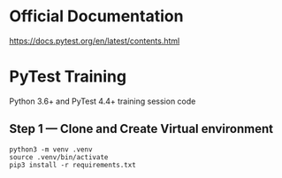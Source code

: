 Official Documentation  
======================

https://docs.pytest.org/en/latest/contents.html


PyTest Training 
===============

Python 3.6+ and PyTest 4.4+ training session code 

Step 1 — Clone and Create Virtual environment 
---------------------------------------------

```
python3 -m venv .venv
source .venv/bin/activate
pip3 install -r requirements.txt 
```